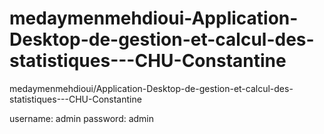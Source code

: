 # medaymenmehdioui-Application-Desktop-de-gestion-et-calcul-des-statistiques---CHU-Constantine
medaymenmehdioui/Application-Desktop-de-gestion-et-calcul-des-statistiques---CHU-Constantine

username: admin
password: admin
